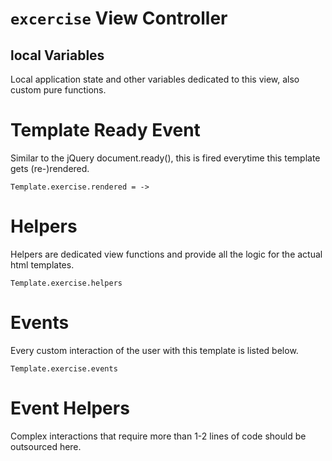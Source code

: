 # `excercise` View Controller

## local Variables
Local application state and other variables dedicated to this view, also custom pure functions.

# Template Ready Event
Similar to the jQuery document.ready(), this is fired everytime this template gets (re-)rendered.

    Template.exercise.rendered = ->

# Helpers
Helpers are dedicated view functions and provide all the logic for the actual html templates.

    Template.exercise.helpers

# Events
Every custom interaction of the user with this template is listed below.

    Template.exercise.events

# Event Helpers
Complex interactions that require more than 1-2 lines of code should be outsourced here.